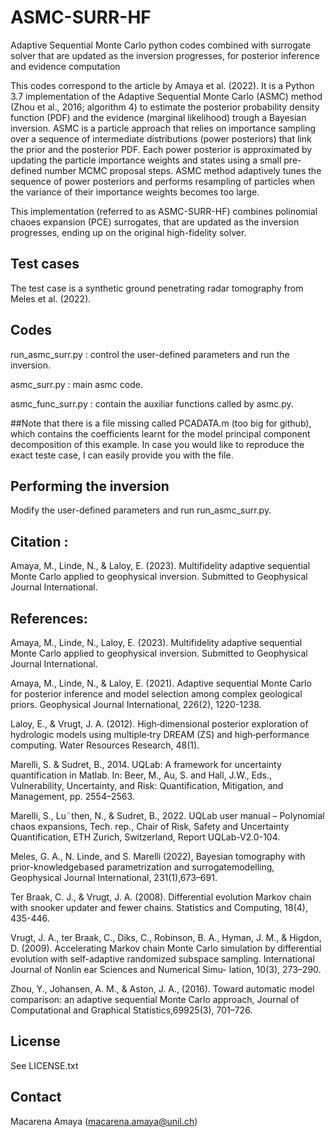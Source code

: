 # ASMC-SURR-HF
Adaptive Sequential Monte Carlo python codes combined with surrogate solver that are updated as the inversion progresses, for posterior inference and evidence computation

This codes correspond to the article by Amaya et al. (2022). It is a Python 3.7 implementation of the Adaptive Sequential Monte Carlo (ASMC) method (Zhou et al., 2016; algorithm 4) to estimate 
the posterior probability density function (PDF) and the evidence (marginal likelihood) trough a Bayesian inversion. ASMC is a particle approach that relies on importance sampling over a sequence 
of intermediate distributions (power posteriors) that link the prior and the posterior PDF. Each power posterior is approximated by updating the particle importance weights and states using a small 
pre-defined number MCMC proposal steps. ASMC method adaptively tunes the sequence of power posteriors and performs resampling of particles when the variance of their importance weights 
becomes too large.

This implementation (referred to as ASMC-SURR-HF) combines polinomial chaoes expansion (PCE) surrogates, that are updated as the inversion progresses, ending up on the original high-fidelity solver.

## Test cases
The test case is a synthetic ground penetrating radar tomography from Meles et al. (2022).

## Codes 
run_asmc_surr.py : control the user-defined parameters and run the inversion. 

asmc_surr.py : main asmc code.

asmc_func_surr.py : contain the auxiliar functions called by asmc.py.

##Note that there is a file missing called PCADATA.m (too big for github), which contains the coefficients learnt for the model principal component decomposition of this example. 
In case you would like to reproduce the exact teste case, I can easily provide you with the file. 

## Performing the inversion
Modify the user-defined parameters and run run_asmc_surr.py. 

## Citation :
Amaya, M., Linde, N., & Laloy, E. (2023). Multifidelity adaptive sequential Monte Carlo applied to geophysical inversion. Submitted to Geophysical Journal International.


## References:
Amaya, M., Linde, N., Laloy, E. (2023). Multifidelity adaptive sequential Monte Carlo applied to geophysical inversion. Submitted to Geophysical Journal International. 

Amaya, M., Linde, N., & Laloy, E. (2021). Adaptive sequential Monte Carlo for posterior inference and model selection among complex geological priors. Geophysical Journal International, 226(2), 1220-1238.

Laloy, E., & Vrugt, J. A. (2012). High‐dimensional posterior exploration of hydrologic models using multiple‐try DREAM (ZS) and high‐performance computing. Water Resources Research, 48(1).

Marelli, S. & Sudret, B., 2014. UQLab: A framework for uncertainty quantification in Matlab. In: Beer, M., Au, S. and Hall, J.W., Eds., Vulnerability, Uncertainty, and Risk: Quantification, Mitigation, and Management, pp. 2554–2563.

Marelli, S., Lu¨then, N., & Sudret, B., 2022. UQLab user manual – Polynomial chaos expansions, Tech. rep., Chair of Risk, Safety and Uncertainty Quantification, ETH Zurich, Switzerland, Report UQLab-V2.0-104.

Meles, G. A., N. Linde, and S. Marelli (2022), Bayesian tomography with prior-knowledgebased parametrization and surrogatemodelling, Geophysical Journal International, 231(1),673–691.

Ter Braak, C. J., & Vrugt, J. A. (2008). Differential evolution Markov chain with snooker updater and fewer chains. Statistics and Computing, 18(4), 435-446.

Vrugt, J. A., ter Braak, C., Diks, C., Robinson, B. A., Hyman, J. M., & Higdon, D. (2009). Accelerating Markov chain Monte Carlo simulation by differential evolution with self-adaptive randomized subspace sampling. International Journal of Nonlin ear Sciences and Numerical Simu- lation, 10(3), 273–290.

Zhou, Y., Johansen, A. M., & Aston, J. A., (2016). Toward automatic model comparison: an adaptive sequential Monte Carlo approach, Journal of Computational and Graphical Statistics,69925(3), 701–726.



## License
See LICENSE.txt


## Contact
Macarena Amaya (macarena.amaya@unil.ch)
